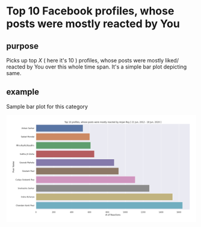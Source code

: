 # Top 10 Facebook profiles, whose posts were mostly reacted by You

## purpose

Picks up top _X_ ( here it's 10 ) profiles, whose posts were mostly liked/ reacted by You over this whole time span. It's a simple bar plot depicting same.

## example

Sample bar plot for this category

![top10ProfilesWithMostlyReactedPostsByYou](../plots/top10ProfilesWithMostlyReactedPostsByAnjan_Roy.png)
